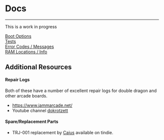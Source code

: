 # Docs
---

This is a work in progress

[Boot Options](boot_options.md)<br>
[Tests](tests.md)<br>
[Error Codes / Messages](error_codes.md)<br>
[RAM Locations / Info](ram_locations.md)<br>

## Additional Resources

#### Repair Logs
Both of these have a number of excellent repair logs for double dragon and other
arcade boards.
* https://www.jammarcade.net/
* Youtube channel [dokrotzett](https://www.youtube.com/channel/UCQmCDjCXPc2UGlEUBuPQizw)

#### Spare/Replacement Parts
* TRJ-001 replacement by [Caius](https://www.tindie.com/products/caiusarcade/trj-001-replacement/) available on tindie.
